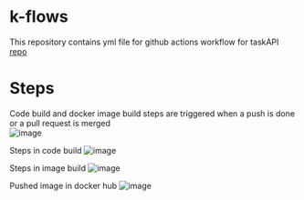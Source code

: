 # k-flows
This repository contains yml file for github actions workflow for taskAPI [repo](https://github.com/vinayak5002/tasksAPI)

# Steps
Code build and docker image build steps are triggered when a push is done or a pull request is merged  
![image](https://github.com/vinayak5002/k-flows/assets/82216732/7ac87bce-e090-4905-b9fd-1c2d8699a313)

Steps in code build
![image](https://github.com/vinayak5002/k-flows/assets/82216732/150a2aa9-4583-4b6b-9204-1fa8341957be)

Steps in image build
![image](https://github.com/vinayak5002/k-flows/assets/82216732/314a9c94-a371-4fda-8ca5-ef73ef80c335)

Pushed image in docker hub
![image](https://github.com/vinayak5002/k-flows/assets/82216732/28f630f8-c47d-4e8d-a052-20b6489da29c)
